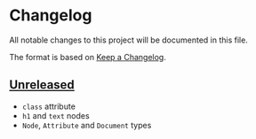 # Changelog

All notable changes to this project will be documented in this file.

The format is based on [Keep a Changelog](https://keepachangelog.com/en/1.0.0/).


## [Unreleased]

* `class` attribute
* `h1` and `text` nodes
* `Node`, `Attribute` and `Document` types

[Unreleased]: https://github.com/jcornaz/fun-html/compare/...HEAD

